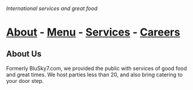 ###### International services and great food
# [About](https://hawaiideveloper.github.io/nicalista/about/) **-** [Menu](https://hawaiideveloper.github.io/nicalista/menu/) **-** [Services](https://hawaiideveloper.github.io/nicalista/services/) **-** [Careers](https://hawaiideveloper.github.io/nicalista/careers/)


## About Us

Formerly BluSky7.com, we provided the public with services of good food and great times.  We host parties less than 20, and also bring catering to your door step.
